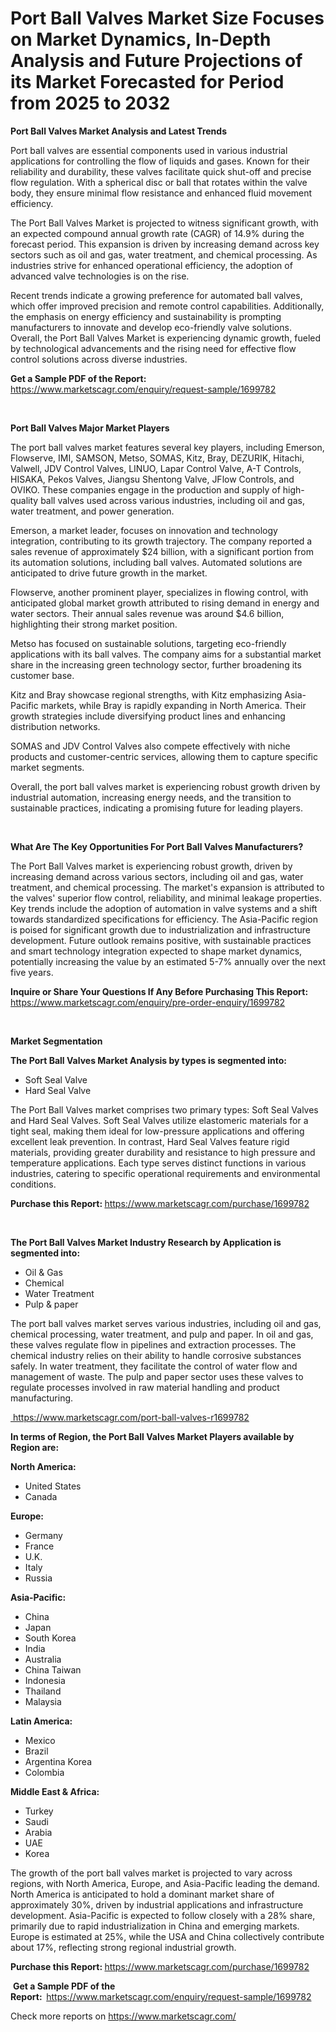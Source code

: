 <p><h1>Port Ball Valves Market Size Focuses on Market Dynamics, In-Depth Analysis and Future Projections of its Market Forecasted for Period from 2025 to 2032</h1></p><p><strong>Port Ball Valves Market Analysis and Latest Trends</strong></p>
<p><p>Port ball valves are essential components used in various industrial applications for controlling the flow of liquids and gases. Known for their reliability and durability, these valves facilitate quick shut-off and precise flow regulation. With a spherical disc or ball that rotates within the valve body, they ensure minimal flow resistance and enhanced fluid movement efficiency.</p><p>The Port Ball Valves Market is projected to witness significant growth, with an expected compound annual growth rate (CAGR) of 14.9% during the forecast period. This expansion is driven by increasing demand across key sectors such as oil and gas, water treatment, and chemical processing. As industries strive for enhanced operational efficiency, the adoption of advanced valve technologies is on the rise.</p><p>Recent trends indicate a growing preference for automated ball valves, which offer improved precision and remote control capabilities. Additionally, the emphasis on energy efficiency and sustainability is prompting manufacturers to innovate and develop eco-friendly valve solutions. Overall, the Port Ball Valves Market is experiencing dynamic growth, fueled by technological advancements and the rising need for effective flow control solutions across diverse industries.</p></p>
<p><strong>Get a Sample PDF of the Report:&nbsp;</strong> <a href="https://www.marketscagr.com/enquiry/request-sample/1699782?utm_campaign=3368&utm_medium=2&utm_source=Github&utm_content=ia&utm_term=27032025&utm_id=port-ball-valves">https://www.marketscagr.com/enquiry/request-sample/1699782</a></p>
<p>&nbsp;</p>
<p><strong>Port Ball Valves Major Market Players</strong></p>
<p><p>The port ball valves market features several key players, including Emerson, Flowserve, IMI, SAMSON, Metso, SOMAS, Kitz, Bray, DEZURIK, Hitachi, Valwell, JDV Control Valves, LINUO, Lapar Control Valve, A-T Controls, HISAKA, Pekos Valves, Jiangsu Shentong Valve, JFlow Controls, and OVIKO. These companies engage in the production and supply of high-quality ball valves used across various industries, including oil and gas, water treatment, and power generation.</p><p>Emerson, a market leader, focuses on innovation and technology integration, contributing to its growth trajectory. The company reported a sales revenue of approximately $24 billion, with a significant portion from its automation solutions, including ball valves. Automated solutions are anticipated to drive future growth in the market.</p><p>Flowserve, another prominent player, specializes in flowing control, with anticipated global market growth attributed to rising demand in energy and water sectors. Their annual sales revenue was around $4.6 billion, highlighting their strong market position.</p><p>Metso has focused on sustainable solutions, targeting eco-friendly applications with its ball valves. The company aims for a substantial market share in the increasing green technology sector, further broadening its customer base.</p><p>Kitz and Bray showcase regional strengths, with Kitz emphasizing Asia-Pacific markets, while Bray is rapidly expanding in North America. Their growth strategies include diversifying product lines and enhancing distribution networks.</p><p>SOMAS and JDV Control Valves also compete effectively with niche products and customer-centric services, allowing them to capture specific market segments.</p><p>Overall, the port ball valves market is experiencing robust growth driven by industrial automation, increasing energy needs, and the transition to sustainable practices, indicating a promising future for leading players.</p></p>
<p>&nbsp;</p>
<p><strong>What Are The Key Opportunities For Port Ball Valves Manufacturers?</strong></p>
<p><p>The Port Ball Valves market is experiencing robust growth, driven by increasing demand across various sectors, including oil and gas, water treatment, and chemical processing. The market's expansion is attributed to the valves' superior flow control, reliability, and minimal leakage properties. Key trends include the adoption of automation in valve systems and a shift towards standardized specifications for efficiency. The Asia-Pacific region is poised for significant growth due to industrialization and infrastructure development. Future outlook remains positive, with sustainable practices and smart technology integration expected to shape market dynamics, potentially increasing the value by an estimated 5-7% annually over the next five years.</p></p>
<p><strong>Inquire or Share Your Questions If Any Before Purchasing This Report:</strong> <a href="https://www.marketscagr.com/enquiry/pre-order-enquiry/1699782?utm_campaign=3368&utm_medium=2&utm_source=Github&utm_content=ia&utm_term=27032025&utm_id=port-ball-valves">https://www.marketscagr.com/enquiry/pre-order-enquiry/1699782</a></p>
<p>&nbsp;</p>
<p><strong>Market Segmentation</strong></p>
<p><strong>The Port Ball Valves Market Analysis by types is segmented into:</strong></p>
<p><ul><li>Soft Seal Valve</li><li>Hard Seal Valve</li></ul></p>
<p><p>The Port Ball Valves market comprises two primary types: Soft Seal Valves and Hard Seal Valves. Soft Seal Valves utilize elastomeric materials for a tight seal, making them ideal for low-pressure applications and offering excellent leak prevention. In contrast, Hard Seal Valves feature rigid materials, providing greater durability and resistance to high pressure and temperature applications. Each type serves distinct functions in various industries, catering to specific operational requirements and environmental conditions.</p></p>
<p><strong>Purchase this Report:&nbsp;</strong><a href="https://www.marketscagr.com/purchase/1699782?utm_campaign=3368&utm_medium=2&utm_source=Github&utm_content=ia&utm_term=27032025&utm_id=port-ball-valves">https://www.marketscagr.com/purchase/1699782</a></p>
<p>&nbsp;</p>
<p><strong>The Port Ball Valves Market Industry Research by Application is segmented into:</strong></p>
<p><ul><li>Oil & Gas</li><li>Chemical</li><li>Water Treatment</li><li>Pulp & paper</li></ul></p>
<p><p>The port ball valves market serves various industries, including oil and gas, chemical processing, water treatment, and pulp and paper. In oil and gas, these valves regulate flow in pipelines and extraction processes. The chemical industry relies on their ability to handle corrosive substances safely. In water treatment, they facilitate the control of water flow and management of waste. The pulp and paper sector uses these valves to regulate processes involved in raw material handling and product manufacturing.</p></p>
<p><a href="https://www.marketscagr.com/port-ball-valves-r1699782?utm_campaign=3368&utm_medium=2&utm_source=Github&utm_content=ia&utm_term=27032025&utm_id=port-ball-valves">&nbsp;https://www.marketscagr.com/port-ball-valves-r1699782</a></p>
<p><strong>In terms of Region, the Port Ball Valves Market Players available by Region are:</strong></p>
<p>
    <p> <strong> North America: </strong>
        <ul>
            <li>United States</li>
            <li>Canada</li>
        </ul>
        </p> 
    <p> <strong> Europe: </strong>
        <ul>
            <li>Germany</li>
            <li>France</li>
            <li>U.K.</li>
            <li>Italy</li>
            <li>Russia</li>
        </ul>
        </p> 
    <p> <strong> Asia-Pacific: </strong>
        <ul>
            <li>China</li>
            <li>Japan</li>
            <li>South Korea</li>
            <li>India</li>
            <li>Australia</li>
            <li>China Taiwan</li>
            <li>Indonesia</li>
            <li>Thailand</li>
            <li>Malaysia</li>
        </ul>
        </p> 
    <p> <strong> Latin America: </strong>
        <ul>
            <li>Mexico</li>
            <li>Brazil</li>
            <li>Argentina Korea</li>
            <li>Colombia</li>
        </ul>
        </p> 
    <p> <strong> Middle East & Africa: </strong>
        <ul>
            <li>Turkey</li>
            <li>Saudi</li>
            <li>Arabia</li>
            <li>UAE</li>
            <li>Korea</li>
        </ul>
    </p>
    </p>
<p><p>The growth of the port ball valves market is projected to vary across regions, with North America, Europe, and Asia-Pacific leading the demand. North America is anticipated to hold a dominant market share of approximately 30%, driven by industrial applications and infrastructure development. Asia-Pacific is expected to follow closely with a 28% share, primarily due to rapid industrialization in China and emerging markets. Europe is estimated at 25%, while the USA and China collectively contribute about 17%, reflecting strong regional industrial growth.</p></p>
<p><strong>Purchase this Report: </strong><a href="https://www.marketscagr.com/purchase/1699782?utm_campaign=3368&utm_medium=2&utm_source=Github&utm_content=ia&utm_term=27032025&utm_id=port-ball-valves">https://www.marketscagr.com/purchase/1699782</a></p>
<p>&nbsp;<strong>Get a Sample PDF of the Report:&nbsp;&nbsp;</strong><a href="https://www.marketscagr.com/enquiry/request-sample/1699782?utm_campaign=3368&utm_medium=2&utm_source=Github&utm_content=ia&utm_term=27032025&utm_id=port-ball-valves">https://www.marketscagr.com/enquiry/request-sample/1699782</a></p>
<p><strong></strong></p>
<p>Check more reports on <a href="https://www.marketscagr.com/?utm_campaign=3368&utm_medium=2&utm_source=Github&utm_content=ia&utm_term=27032025&utm_id=port-ball-valves">https://www.marketscagr.com/</a></p>